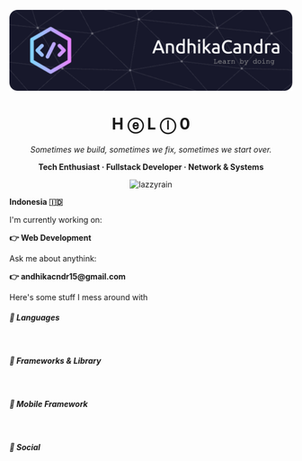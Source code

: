 <p align="center">
    <img src="./banner.png" alt="Header" />
</p>

<h1 align="center">H ⓔ L ⓛ 0</h1>

<div align="center">
    <em>Sometimes we build, sometimes we fix, sometimes we start over.</em>
</div>

<p align="center">
    <strong>Tech Enthusiast · Fullstack Developer · Network & Systems</strong>
</p>
<div align="center">
    <img src="https://komarev.com/ghpvc/?username=lazzyrain&label=Profile%20views&color=000000&style=plastic" alt="lazzyrain" />
</div>

<p><strong>Indonesia 🇮🇩</strong></p>
I'm currently working on:
<p><strong>👉 Web Development</strong></p>
Ask me about anythink:
<p><strong>👉 andhikacndr15@gmail.com</strong></p>

Here's some stuff I mess around with

##### 📒 Languages
<div>
    <img src="https://img.shields.io/badge/PHP-777BB4?style=for-the-badge&logo=php&logoColor=white" alt="">
    <img src="https://img.shields.io/badge/JavaScript-323330?style=for-the-badge&logo=javascript&logoColor=F7DF1E" alt="">
    <img src="https://img.shields.io/badge/Python-FFD43B?style=for-the-badge&logo=python&logoColor=blue" alt="">
</div>

##### 🚀 Frameworks & Library
<div>
    <img src="https://img.shields.io/badge/Bootstrap-563D7C?style=for-the-badge&logo=bootstrap&logoColor=white" alt="">
    <img src="https://img.shields.io/badge/Tailwind_CSS-38B2AC?style=for-the-badge&logo=tailwind-css&logoColor=white" alt="">
    <img src="https://img.shields.io/badge/Codeigniter-EF4223?style=for-the-badge&logo=codeigniter&logoColor=white" alt="">
    <img src="https://img.shields.io/badge/Laravel-FF2D20?style=for-the-badge&logo=laravel&logoColor=white" alt="">
    <img src="https://img.shields.io/badge/Flask-000000?style=for-the-badge&logo=flask&logoColor=white" alt="">
    <img src="https://img.shields.io/badge/React-20232A?style=for-the-badge&logo=react&logoColor=61DAFB" alt="">
    <img src="https://img.shields.io/badge/Electron-2B2E3A?style=for-the-badge&logo=electron&logoColor=9FEAF9" alt="">
</div>

##### 📱 Mobile Framework
<div>
    <img src="https://img.shields.io/badge/Flutter-02569B?style=for-the-badge&logo=flutter&logoColor=white" alt="">
</div>

##### 👨 Social
<div>
    <img src="https://img.shields.io/badge/Facebook-1877F2?style=for-the-badge&logo=facebook&logoColor=white" alt="">
    <img src="https://img.shields.io/badge/Instagram-E4405F?style=for-the-badge&logo=instagram&logoColor=white" alt="">
    <img src="https://img.shields.io/badge/dev.to-0A0A0A?style=for-the-badge&logo=devdotto&logoColor=white" alt="">
</div>
